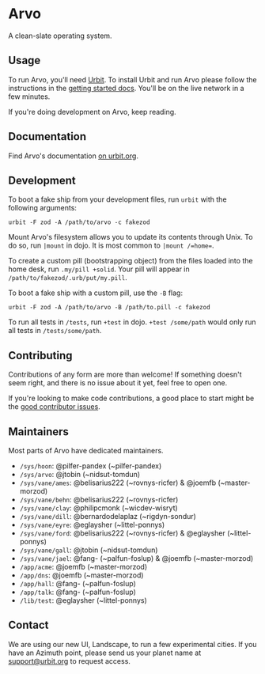 # Arvo

A clean-slate operating system.

## Usage

To run Arvo, you'll need [Urbit](https://github.com/urbit/urbit/). To install Urbit and run Arvo please follow the instructions in the [getting started docs](https://urbit.org/docs/getting-started/). You'll be on the live network in a few minutes.

If you're doing development on Arvo, keep reading.

## Documentation

Find Arvo's documentation [on urbit.org](https://urbit.org/docs/learn/arvo/).

## Development

To boot a fake ship from your development files, run `urbit` with the following arguments:

```
urbit -F zod -A /path/to/arvo -c fakezod
```

Mount Arvo's filesystem allows you to update its contents through Unix. To do so, run `|mount` in dojo. It is most common to `|mount /=home=`.

To create a custom pill (bootstrapping object) from the files loaded into the home desk, run `.my/pill +solid`. Your pill will appear in `/path/to/fakezod/.urb/put/my.pill`.

To boot a fake ship with a custom pill, use the `-B` flag:

```
urbit -F zod -A /path/to/arvo -B /path/to.pill -c fakezod
```

To run all tests in `/tests`, run `+test` in dojo. `+test /some/path` would only run all tests in `/tests/some/path`.

## Contributing

Contributions of any form are more than welcome! If something doesn't seem right, and there is no issue about it yet, feel free to open one.

If you're looking to make code contributions, a good place to start might be the [good contributor issues](https://github.com/urbit/arvo/issues?q=is%3Aopen+is%3Aissue+label%3A%22good+contributor+issue%22).

## Maintainers

Most parts of Arvo have dedicated maintainers.

* `/sys/hoon`: @pilfer-pandex (~pilfer-pandex)
* `/sys/arvo`: @jtobin (~nidsut-tomdun)
* `/sys/vane/ames`: @belisarius222 (~rovnys-ricfer) & @joemfb (~master-morzod)
* `/sys/vane/behn`: @belisarius222 (~rovnys-ricfer)
* `/sys/vane/clay`: @philipcmonk (~wicdev-wisryt)
* `/sys/vane/dill`: @bernardodelaplaz (~rigdyn-sondur)
* `/sys/vane/eyre`: @eglaysher (~littel-ponnys)
* `/sys/vane/ford`: @belisarius222 (~rovnys-ricfer) & @eglaysher (~littel-ponnys)
* `/sys/vane/gall`: @jtobin (~nidsut-tomdun)
* `/sys/vane/jael`: @fang- (~palfun-foslup) & @joemfb (~master-morzod)
* `/app/acme`: @joemfb (~master-morzod)
* `/app/dns`: @joemfb (~master-morzod)
* `/app/hall`: @fang- (~palfun-foslup)
* `/app/talk`: @fang- (~palfun-foslup)
* `/lib/test`: @eglaysher (~littel-ponnys)

## Contact

We are using our new UI, Landscape, to run a few experimental cities. If you have an Azimuth point, please send us your planet name at [support@urbit.org](mailto:support@urbit.org) to request access.
